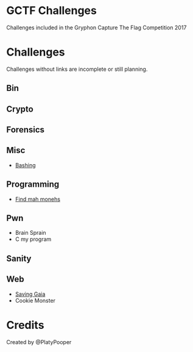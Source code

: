 # GCTF Challenges
Challenges included in the Gryphon Capture The Flag Competition 2017

# Challenges
Challenges without links are incomplete or still planning.

## Bin

## Crypto

## Forensics

## Misc
- [Bashing](Bashing)

## Programming
- [Find mah monehs](Find%20mah%20monehs)

## Pwn
- Brain Sprain
- C my program

## Sanity

## Web
- [Saving Gaia](Saving%20Gaia)
- Cookie Monster

# Credits
Created by @PlatyPooper
